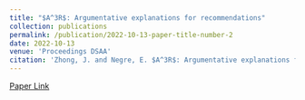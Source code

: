```yaml
---
title: "$A^3R$: Argumentative explanations for recommendations"
collection: publications
permalink: /publication/2022-10-13-paper-title-number-2
date: 2022-10-13
venue: 'Proceedings DSAA'
citation: 'Zhong, J. and Negre, E. $A^3R$: Argumentative explanations for recommendations. In 2022 IEEE 9th International Conference on Data Science and Advanced Analytics (DSAA), pages 1–9. IEEE.'
---
```


[Paper Link](https://ieeexplore.ieee.org/abstract/document/10032419)

